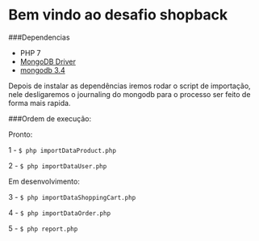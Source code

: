 Bem vindo ao desafio shopback
=========================
###Dependencias
 - PHP 7
 - [MongoDB Driver](http://php.net/manual/pt_BR/mongodb.installation.pecl.php)
 - [mongodb 3.4](https://docs.mongodb.com/manual/tutorial/install-mongodb-on-ubuntu/)
 
 
Depois de instalar as dependências iremos rodar o script de importação, nele desligaremos o journaling do mongodb para o processo ser feito de forma mais rapida.

###Ordem de execução:

Pronto:

1 - ```$ php importDataProduct.php```

2 - ```$ php importDataUser.php```


Em desenvolvimento:

3 - ```$ php importDataShoppingCart.php```

4 - ```$ php importDataOrder.php```

5 - ```$ php report.php```
